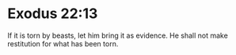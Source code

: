 # Exodus 22:13

If it is torn by beasts, let him bring it as evidence. He shall not make restitution for what has been torn.
